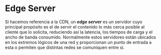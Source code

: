 # Edge Server

Si hacemos referencia a la CDN, un _**edge server**_ es un servidor cuyo principal propósito es el de servir el contenido lo más cerca posible al cliente que lo solicita, reduciendo así la latencia, los tiempos de carga y el ancho de banda consumido. Normalmente estos servidores están ubicados en los extremos lógicos de una red y proporcionan un punto de entrada a esta o permiten que distintas redes se comuniquen entre sí.
